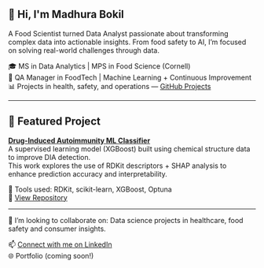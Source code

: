 ## 👋 Hi, I'm Madhura Bokil

A Food Scientist turned Data Analyst passionate about transforming complex data into actionable insights. From food safety to AI, I’m focused on solving real-world challenges through data.

🎓 MS in Data Analytics | MPS in Food Science (Cornell)  
🔬 QA Manager in FoodTech | Machine Learning + Continuous Improvement  
📊 Projects in health, safety, and operations — [GitHub Projects](https://github.com/Mbokil19)

---

## 🌟 Featured Project

**[Drug-Induced Autoimmunity ML Classifier](https://github.com/Mbokil19/DIA-ML-prediction-)**  
A supervised learning model (XGBoost) built using chemical structure data to improve DIA detection.  
This work explores the use of RDKit descriptors + SHAP analysis to enhance prediction accuracy and interpretability.

🧬 Tools used: RDKit, scikit-learn, XGBoost, Optuna  
📁 [View Repository](https://github.com/Mbokil19/DIA-ML-prediction-)

---

👯 I’m looking to collaborate on:
Data science projects in healthcare, food safety and consumer insights.

📫 [Connect with me on LinkedIn](https://www.linkedin.com/in/madhura-bokil)  
🌐 Portfolio (coming soon!)
